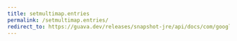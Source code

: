 ```yaml
---
title: setmultimap.entries
permalink: /setmultimap.entries/
redirect_to: https://guava.dev/releases/snapshot-jre/api/docs/com/google/common/collect/SetMultimap.html#entries--
---
```

